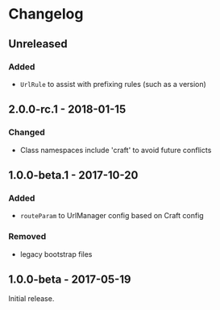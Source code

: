 Changelog
=========
## Unreleased
### Added
- `UrlRule` to assist with prefixing rules (such as a version)

## 2.0.0-rc.1 - 2018-01-15
### Changed
- Class namespaces include 'craft' to avoid future conflicts

## 1.0.0-beta.1 - 2017-10-20
### Added
- `routeParam` to UrlManager config based on Craft config

### Removed
- legacy bootstrap files

## 1.0.0-beta - 2017-05-19
Initial release.
